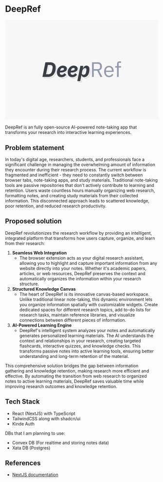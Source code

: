 # DeepRef

![DeepRef thumbnail](https://github.com/thisisindrajit/DeepRef/blob/main/assets/thumbnail.png)

DeepRef is an fully open-source AI-powered note-taking app that transforms your research into interactive learning experiences.

## Problem statement
In today's digital age, researchers, students, and professionals face a significant challenge in managing the overwhelming amount of information they encounter during their research process. The current workflow is fragmented and inefficient - they need to constantly switch between browser tabs, note-taking apps, and study materials. Traditional note-taking tools are passive repositories that don't actively contribute to learning and retention. Users waste countless hours manually organizing web research, formatting notes, and creating study materials from their collected information. This disconnected approach leads to scattered knowledge, poor retention, and reduced research productivity.

## Proposed solution
DeepRef revolutionizes the research workflow by providing an intelligent, integrated platform that transforms how users capture, organize, and learn from their research:

1. **Seamless Web Integration**
    - The browser extension acts as your digital research assistant, allowing you to highlight and capture important information from any website directly into your notes. Whether it's academic papers, articles, or web resources, DeepRef preserves the context and automatically organizes the information within your research structure.
1. **Structured Knowledge Canvas**
    - The heart of DeepRef is its innovative canvas-based workspace. Unlike traditional linear note-taking, this dynamic environment lets you organize information spatially with customizable widgets. Create dedicated spaces for different research topics, add to-do lists for research tasks, maintain reference libraries, and visualize connections between different pieces of information.
1. **AI-Powered Learning Engine**
    - DeepRef's intelligent system analyzes your notes and automatically generates personalized learning materials. The AI understands the context and relationships in your research, creating targeted flashcards, interactive quizzes, and knowledge checks. This transforms passive notes into active learning tools, ensuring better understanding and long-term retention of the material.

This comprehensive solution bridges the gap between information gathering and knowledge retention, making research more efficient and effective. By automating the transition from web research to organized notes to active learning materials, DeepRef saves valuable time while improving research outcomes and knowledge retention.

## Tech Stack
- React (NextJS) with TypeScript
- TailwindCSS along with shadcn/ui
- Kinde Auth

DBs that I am planning to use:
- Convex DB (For realtime and storing notes data)
- Xata DB (Postgres)

## References
- [NextJS documentation](https://nextjs.org/docs)
